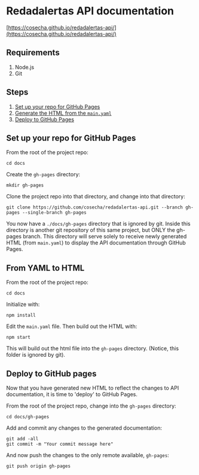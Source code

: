 # Redadalertas API documentation

[https://cosecha.github.io/redadalertas-api/](https://cosecha.github.io/redadalertas-api/)

## Requirements

1. Node.js
2. Git

## Steps

1. [Set up your repo for GitHub Pages](#set-up-your-repo-for-github-pages)
2. [Generate the HTML from the `main.yaml`](#from-yaml-to-html)
3. [Deploy to GitHub Pages](#deploy-to-github-pages)

## Set up your repo for GitHub Pages

From the root of the project repo:
```
cd docs
```
Create the `gh-pages` directory:
```
mkdir gh-pages
```
Clone the project repo into that directory, and change into that directory:
```
git clone https://github.com/cosecha/redadalertas-api.git --branch gh-pages --single-branch gh-pages

```
You now have a `./docs/gh-pages` directory that is ignored by git. Inside this directory is another git repository of this same project, but ONLY the gh-pages branch. This directory will serve solely to receive newly generated HTML (from `main.yaml`) to display the API documentation through GitHub Pages.


## From YAML to HTML

From the root of the project repo:
```
cd docs
```
Initialize with:
```
npm install
```
Edit the `main.yaml` file. Then build out the HTML with:
```
npm start
```
This will build out the html file into the `gh-pages` directory. (Notice, this folder is ignored by git).

## Deploy to GitHub pages

Now that you have generated new HTML to reflect the changes to API documentation, it is time to 'deploy' to GitHub Pages.

From the root of the project repo, change into the `gh-pages` directory:
```
cd docs/gh-pages
```
Add and commit any changes to the generated documentation:
```
git add -all
git commit -m "Your commit message here"
```
And now push the changes to the only remote available, `gh-pages`:
```
git push origin gh-pages
```
